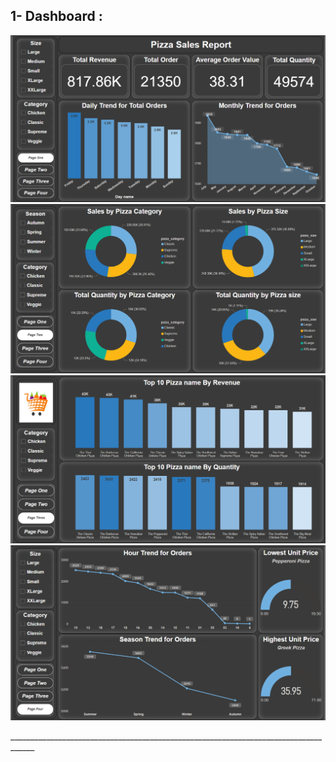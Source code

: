 ## 1- Dashboard :
</p>
  <p float="left">
  <img src='Dashboard\Screen one.png'/>
  <img src='Dashboard\Screen two.png'/>
  <img src='Dashboard\Screen three.png'/>
  <img src='Dashboard\Screen four.png'/>
</p>
____________________________________________________________________________________


